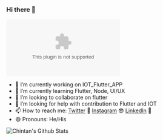 ### Hi there 👋
![image title](image.exmaple.com)

- 🔭 I’m currently working on IOT_Flutter_APP
- 🌱 I’m currently learning Flutter, Node, UI/UX
- 👯 I’m looking to collaborate on flutter
- 🤔 I’m looking for help with contribution to Flutter and IOT
- 📫 How to reach me:  [Twitter](https://twitter.com/chihempat) 🐤
                       [Instagram](https://instagram.com/chihemapt/) 😎
                       [LinkedIn](https://linkedin.com/in/chihempat) 👨
- 😄 Pronouns: He/His

<!--
**chihempat/chihempat** is a ✨ _special_ ✨ repository because its `README.md` (this file) appears on your GitHub profile.

Here are some ideas to get you started:

- 🔭 I’m currently working on ...
- 🌱 I’m currently learning ...
- 👯 I’m looking to collaborate on ...
- 🤔 I’m looking for help with ...
- 💬 Ask me about ...
- 📫 How to reach me: ...
- 😄 Pronouns: ...
- ⚡ Fun fact: ...
-->

![Chintan's Github Stats](https://github-readme-stats.vercel.app/api?username=chihempat&show_icons=true&theme=radical)
